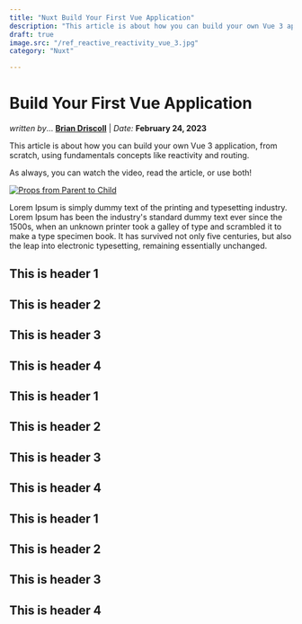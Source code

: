 ```yaml
---
title: "Nuxt Build Your First Vue Application"
description: "This article is about how you can build your own Vue 3 application, from scratch, using fundamentals concepts like reactivity and routing."
draft: true
image.src: "/ref_reactive_reactivity_vue_3.jpg"
category: "Nuxt"

---
```


# Build Your First Vue Application

<i class="italic">written by</i>... <b><a href="https://www.linkedin.com/in/brianrdriscoll/" target="__blank">Brian Driscoll</a></b> | <i>Date:</i> <b>February 24, 2023</b>

This article is about how you can build your own Vue 3 application, from scratch, using fundamentals concepts like reactivity and routing.

<HeaderNavigation> </HeaderNavigation>

As always, you can watch the video, read the article, or use both!

<a id="img" href="https://youtu.be/1Jm5Zyjvjoo" target="__blank"> ![Props from Parent to Child](/random_thumbnail.png) </a>

Lorem Ipsum is simply dummy text of the printing and typesetting industry. Lorem Ipsum has been the industry's standard dummy text ever since the 1500s, when an unknown printer took a galley of type and scrambled it to make a type specimen book. It has survived not only five centuries, but also the leap into electronic typesetting, remaining essentially unchanged.


## This is header 1

## This is header 2

## This is header 3

## This is header 4


## This is header 1

## This is header 2

## This is header 3

## This is header 4


## This is header 1

## This is header 2

## This is header 3

## This is header 4